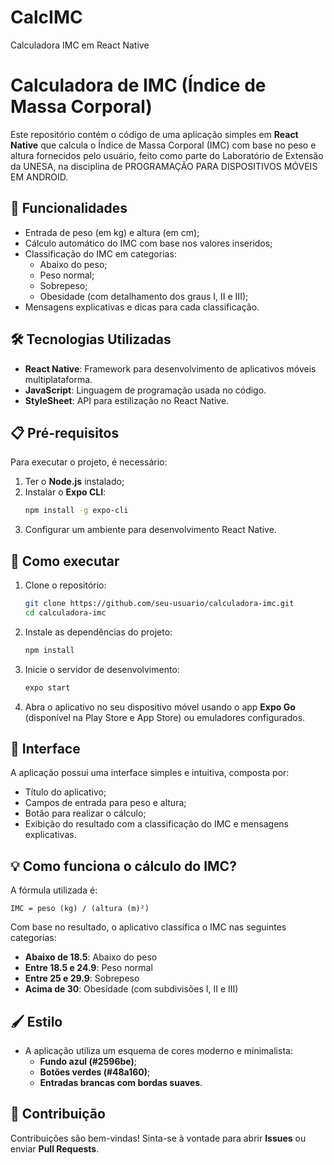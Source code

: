# CalcIMC
Calculadora IMC em React Native 

# Calculadora de IMC (Índice de Massa Corporal)

Este repositório contém o código de uma aplicação simples em **React Native** que calcula o Índice de Massa Corporal (IMC) com base no peso e altura fornecidos pelo usuário, feito como parte do Laboratório de Extensão da UNESA, na disciplina de PROGRAMAÇÃO PARA DISPOSITIVOS MÓVEIS EM ANDROID.

## 📝 Funcionalidades

- Entrada de peso (em kg) e altura (em cm);
- Cálculo automático do IMC com base nos valores inseridos;
- Classificação do IMC em categorias:
  - Abaixo do peso;
  - Peso normal;
  - Sobrepeso;
  - Obesidade (com detalhamento dos graus I, II e III);
- Mensagens explicativas e dicas para cada classificação.

## 🛠️ Tecnologias Utilizadas

- **React Native**: Framework para desenvolvimento de aplicativos móveis multiplataforma.
- **JavaScript**: Linguagem de programação usada no código.
- **StyleSheet**: API para estilização no React Native.

## 📋 Pré-requisitos

Para executar o projeto, é necessário:

1. Ter o **Node.js** instalado;
2. Instalar o **Expo CLI**:
   ```bash
   npm install -g expo-cli
   ```
3. Configurar um ambiente para desenvolvimento React Native.

## 🚀 Como executar

1. Clone o repositório:
   ```bash
   git clone https://github.com/seu-usuario/calculadora-imc.git
   cd calculadora-imc
   ```

2. Instale as dependências do projeto:
   ```bash
   npm install
   ```

3. Inicie o servidor de desenvolvimento:
   ```bash
   expo start
   ```

4. Abra o aplicativo no seu dispositivo móvel usando o app **Expo Go** (disponível na Play Store e App Store) ou emuladores configurados.

## 📱 Interface

A aplicação possui uma interface simples e intuitiva, composta por:

- Título do aplicativo;
- Campos de entrada para peso e altura;
- Botão para realizar o cálculo;
- Exibição do resultado com a classificação do IMC e mensagens explicativas.

## 💡 Como funciona o cálculo do IMC?

A fórmula utilizada é:
```
IMC = peso (kg) / (altura (m)²)
```

Com base no resultado, o aplicativo classifica o IMC nas seguintes categorias:

- **Abaixo de 18.5**: Abaixo do peso
- **Entre 18.5 e 24.9**: Peso normal
- **Entre 25 e 29.9**: Sobrepeso
- **Acima de 30**: Obesidade (com subdivisões I, II e III)

## 🖌️ Estilo

- A aplicação utiliza um esquema de cores moderno e minimalista:
  - **Fundo azul (#2596be)**;
  - **Botões verdes (#48a160)**;
  - **Entradas brancas com bordas suaves**.

## 🤝 Contribuição

Contribuições são bem-vindas! Sinta-se à vontade para abrir **Issues** ou enviar **Pull Requests**.
